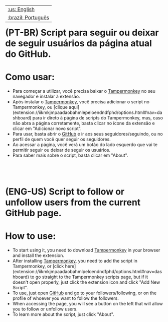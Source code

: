 <table align="right">
 <tr><td><a href="https://github.com/isyuricunha/auto-github-follow-and-unfollow/blob/main/README.md">:us: English</a></td></tr>
 <tr><td><a href="https://github.com/isyuricunha/linkedin-mass-unfollow/blob/main/README-pt-br.md">:brazil: Português</a></td></tr>
</table>

<h1>(PT-BR) Script para seguir ou deixar de seguir usuários da página atual do GitHub. </h1>

<h1> Como usar: </h1>

- Para começar a utilizar, você precisa baixar o [Tampermonkey](https://tampermonkey.net/) no seu navegador e instalar à extensão. <br>
- Após instalar o [Tampermonkey](https://tampermonkey.net/), você precisa adicionar o script no Tampermonkey, ou [clique aqui] (extension://iikmkjmpaadaobahmlepeloendndfphd/options.html#nav=dashboard) para ir direto à página de scripts do Tampermonkey, mas, caso não abra a página corretamente, basta clicar no ícone da extensão e clicar em "Adicionar novo script". <br>
- Para usar, basta abrir o [GitHub](https://github.com/) e ir aos seus seguidores/seguindo, ou no perfil de quem você quer seguir os seguidores. <br>
- Ao acessar a página, você verá um botão do lado esquerdo que vai te permitir seguir ou deixar de seguir os usuários. <br>
- Para saber mais sobre o script, basta clicar em "About".
  <br><br><br><br>

# <h1>(ENG-US) Script to follow or unfollow users from the current GitHub page. </h1>

# <h1> How to use:</h1>

- To start using it, you need to download [Tampermonkey](https://tampermonkey.net/) in your browser and install the extension. <br>
- After installing [Tampermonkey](https://tampermonkey.net/), you need to add the script in Tampermonkey, or [click here] (extension://iikmkjmpaadaobahmlpeloendndfphd/options.html#nav=dashboard) to go straight to the Tampermonkey scripts page, but if it doesn't open properly, just click the extension icon and click "Add New Script". <br>
- To use, just open [GitHub](https://github.com/) and go to your followers/following, or on the profile of whoever you want to follow the followers. <br>
- When accessing the page, you will see a button on the left that will allow you to follow or unfollow users. <br>
- To learn more about the script, just click "About". <br>
